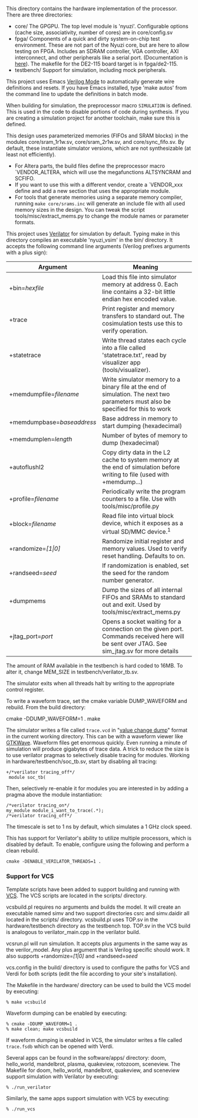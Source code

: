 This directory contains the hardware implementation of the processor. There are
three directories:

- core/
  The GPGPU. The top level module is 'nyuzi'. Configurable options (cache size,
  associativity, number of cores) are in core/config.sv
- fpga/
  Components of a quick and dirty system-on-chip test environment. These
  are not part of the Nyuzi core, but are here to allow testing on FPGA.
  Includes an SDRAM controller, VGA controller, AXI interconnect, and other
  peripherals like a serial port. (Documentation is
  [here](https://github.com/jbush001/NyuziProcessor/wiki/FPGA-Test-Environment)).
  The makefile for the DE2-115 board target is in fpga/de2-115.
- testbench/
  Support for simulation, including mock peripherals.

This project uses Emacs [Verilog Mode](http://www.veripool.org/wiki/verilog-mode)
to automatically generate wire definitions and resets. If you have Emacs installed,
type 'make autos' from the command line to update the definitions in batch mode.

When building for simulation, the preprocessor macro `SIMULATION` is defined.
This is used in the code to disable portions of code during synthesis. If you
are creating a simulation project for another toolchain, make sure this is
defined.

This design uses parameterized memories (FIFOs and SRAM blocks) in the modules
core/sram_1r1w.sv, core/sram_2r1w.sv, and core/sync_fifo.sv. By default, these
instantiate simulator versions, which are not synthesizable (at least not
efficiently).

- For Altera parts, the build files define the preprocessor macro
  `VENDOR_ALTERA, which will use the megafunctions ALTSYNCRAM and SCFIFO.
- If you want to use this with a different vendor, create a `VENDOR_xxx define and
  add a new section that uses the appropriate module.
- For tools that generate memories using a separate memory compiler, running
  `make core/srams.inc` will generate an include file with all used memory
  sizes in the design. You can tweak the script tools/misc/extract_mems.py to
  change the module names or parameter formats.

This project uses [Verilator](http://www.veripool.org/wiki/verilator) for
simulation by default. Typing make in this directory compiles an executable
'nyuzi_vsim' in the bin/ directory. It accepts the following command
line arguments (Verilog prefixes arguments with a plus sign):

|          Argument               | Meaning        |
|---------------------------------|----------------|
| +bin=*hexfile*                  | Load this file into simulator memory at address 0. Each line contains a 32-bit little endian hex encoded value. |
| +trace                          | Print register and memory transfers to standard out.  The cosimulation tests use this to verify operation. |
| +statetrace                     | Write thread states each cycle into a file called 'statetrace.txt', read by visualizer app (tools/visualizer). |
| +memdumpfile=*filename*         | Write simulator memory to a binary file at the end of simulation. The next two parameters must also be specified for this to work |
| +memdumpbase=*baseaddress*      | Base address in memory to start dumping (hexadecimal) |
| +memdumplen=*length*            | Number of bytes of memory to dump (hexadecimal) |
| +autoflushl2                    | Copy dirty data in the L2 cache to system memory at the end of simulation before writing to file (used with +memdump...) |
| +profile=*filename*             | Periodically write the program counters to a file. Use with tools/misc/profile.py |
| +block=*filename*               | Read file into virtual block device, which it exposes as a virtual SD/MMC device.<sup>1</sup>
| +randomize=*\[1\|0\]*              | Randomize initial register and memory values. Used to verify reset handling. Defaults to on.
| +randseed=*seed*                | If randomization is enabled, set the seed for the random number generator.
| +dumpmems                       | Dump the sizes of all internal FIFOs and SRAMs to standard out and exit. Used by tools/misc/extract_mems.py |
| +jtag_port=*port*               | Opens a socket waiting for a connection on the given port. Commands received here will be sent over JTAG. See sim_jtag.sv for more details |

The amount of RAM available in the testbench is hard coded to 16MB. To alter
it, change MEM_SIZE in testbench/verilator_tb.sv.

The simulator exits when all threads halt by writing to the appropriate control
register.

To write a waveform trace, set the cmake variable DUMP_WAVEFORM and rebuild.
From the build directory:

   cmake -DDUMP_WAVEFORM=1 .
   make

The simulator writes a file called `trace.vcd` in
"[value change dump](http://en.wikipedia.org/wiki/Value_change_dump)"
format in the current working directory. This can be with a waveform
viewer like [GTKWave](http://gtkwave.sourceforge.net/).
Waveform files get enormous quickly. Even running a minute of simulation will
produce gigabytes of trace data. A trick to reduce the size is to use
verilator pragmas to selectively disable tracing for modules. Working in
hardware/testbench/soc_tb.sv, start by disabling all tracing:

    +/*verilator tracing_off*/
     module soc_tb(

Then, selectively re-enable it for modules you are interested in by adding a
pragma above the module instantiation:

    /*verilator tracing_on*/
    my_module module_i_want_to_trace(.*);
    /*verilator tracing_off*/

The timescale is set to 1 ns by default, which simulates a 1 GHz clock speed.

This has support for Verilator's ability to utilize multiple processors, which is
disabled by default. To enable, configure using the following and perform a clean
rebuild.

    cmake -DENABLE_VERILATOR_THREADS=1 .

### Support for VCS

Template scripts have been added to support building and running with
[VCS](https://www.synopsys.com/verification/simulation/vcs.html).
The VCS scripts are located in the scripts/ directory.

vcsbuild.pl requires no arguments and builds the model. It will create an
executable named simv and two support directories csrc and simv.daidir all located
in the scripts/ directory. vcsbuild.pl uses TOP.sv in the hardware/testbench
directory as the testbench top. TOP.sv in the VCS build is analogous to
verilator_main.cpp in the verilator build.

vcsrun.pl will run simulation. It accepts plus arguments in the same way as the
verilor_model. Any plus argument that is Verilog specific should work. It also
supports +randomize=*\[1\|0\]* and +randseed=*seed*

vcs.config in the build/ directory is used to configure the paths for VCS and Verdi
for both scripts (edit the file according to your site's installation).

The Makefile in the hardware/ directory can be used to build the VCS model by
executing:

    % make vcsbuild

Waveform dumping can be enabled by executing:

    % cmake -DDUMP_WAVEFORM=1 .
    % make clean; make vcsbuild

If waveform dumping is enabled in VCS, the simulator writes a file called
`trace.fsdb` which can be opened with Verdi.

Several apps can be found in the software/apps/ directory: doom, hello_world,
mandelbrot, plasma, quakeview, rotozoom, sceneview. The Makefile for doom,
hello_world, mandelbrot, quakeview, and sceneview support simulation with
Verilator by executing:

    % ./run_verilator

Similarly, the same apps support simulation with VCS by executing:

    % ./run_vcs
